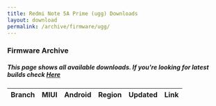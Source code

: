 ```yaml
---
title: Redmi Note 5A Prime (ugg) Downloads
layout: download
permalink: /archive/firmware/ugg/
---
```


### Firmware Archive
##### This page shows all available downloads. If you're looking for latest builds check [Here](/firmware/ugg/)


<div class="table-responsive-md" id="table-wrapper">
<table id="firmware" class="compact table table-striped table-hover table-sm">
    <thead class="thead-dark">
        <tr>
            <th>Branch</th>
            <th>MIUI</th>
            <th>Android</th>
            <th>Region</th>
            <th>Updated</th>
            <th>Link</th>
        </tr>
    </thead>
    <script>loadFirmwareDownloads('ugg', 'full')</script>
</table>
</div>
